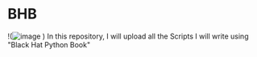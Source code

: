 # BHB
!(![image](https://github.com/verasolo1/BHB/assets/30853881/ed32466d-ec99-4054-909f-fa2033a2f8a7)
)
In this repository, I will upload all the Scripts I will write using "Black Hat Python Book"

